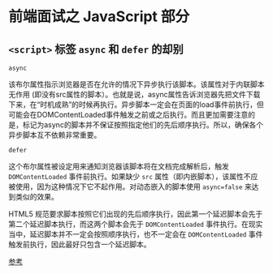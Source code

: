 # 前端面试之 JavaScript 部分

## `<script>` 标签 `async` 和 `defer` 的却别

`async`

该布尔属性指示浏览器是否在允许的情况下异步执行该脚本。该属性对于内联脚本无作用 (即没有src属性的脚本）。也就是说，async属性告诉浏览器先把文件下载下来，在“时机成熟”的时候再执行。异步脚本一定会在页面的load事件前执行，但可能会在DOMContentLoaded事件触发之前或之后执行。而且更加需要注意的是，标记为async的脚本并不保证按照指定他们的先后顺序执行。所以，确保各个异步脚本互不依赖非常重要。

`defer`

这个布尔属性被设定用来通知浏览器该脚本将在文档完成解析后，触发 `DOMContentLoaded` 事件前执行。如果缺少 `src` 属性（即内嵌脚本），该属性不应被使用，因为这种情况下它不起作用。对动态嵌入的脚本使用 `async=false` 来达到类似的效果。

HTML5 规范要求脚本按照它们出现的先后顺序执行，因此第一个延迟脚本会先于第二个延迟脚本执行，而这两个脚本会先于 `DOMContentLoaded` 事件执行。在现实当中，延迟脚本并不一定会按照顺序执行，也不一定会在 `DOMContentLoaded` 事件触发前执行，因此最好只包含一个延迟脚本。

[参考](https://zhuanlan.zhihu.com/p/30898865#:~:text=Async%E6%98%AF%E5%9C%A8%E5%A4%96%E9%83%A8JS,%E6%96%87%E4%BB%B6%EF%BC%8C%E6%89%80%E4%BB%A5%E5%8F%AF%E4%BB%A5%E8%8A%82%E7%9C%81%E6%97%B6%E9%97%B4%E3%80%82)

